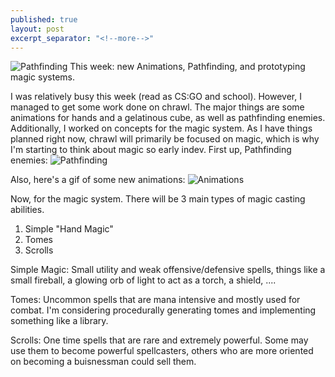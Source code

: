 ```yaml
---
published: true
layout: post
excerpt_separator: "<!--more-->"
---
```


![Pathfinding](http://i.imgur.com/i3qcC3D.gif)
This week: new Animations, Pathfinding, and prototyping magic systems.

<!--excerpt-->

I was relatively busy this week (read as CS:GO and school). However, I managed to get some work done on chrawl. The major things are some animations for hands and a gelatinous cube, as well as pathfinding enemies. Additionally, I worked on concepts for the magic system. As I have things planned right now, chrawl will primarily be focused on magic, which is why I'm starting to think about magic so early indev. 
First up, Pathfinding enemies:
![Pathfinding](http://i.imgur.com/i3qcC3D.gif)

Also, here's a gif of some new animations:
![Animations](http://i.imgur.com/qkkBV4M.gif)

Now, for the magic system. There will be 3 main types of magic casting abilities.
1. Simple "Hand Magic"
2. Tomes
3. Scrolls


Simple Magic: Small utility and weak offensive/defensive spells, things like a small fireball, a glowing orb of light to act as a torch, a shield, ....

Tomes: Uncommon spells that are mana intensive and mostly used for combat. I'm considering  procedurally generating tomes and implementing something like a library.

Scrolls: One time spells that are rare and extremely powerful. Some may use them to become powerful spellcasters, others who are more oriented on becoming a buisnessman could sell them.